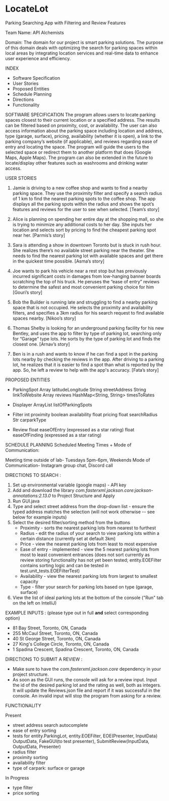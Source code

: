 # LocateLot

Parking Searching App with Filtering and Review Features

Team Name: API Alchemists

Domain:
The domain for our project is smart parking solutions. 
The purpose of this domain deals with optimizing the search for parking spaces 
within local areas by integrating location services and real-time data to 
enhance user experience and efficiency.

INDEX 
- Software Specification
- User Stories
- Proposed Entities
- Schedule Planning
- Directions
- Functionality


SOFTWARE SPECIFICATION
The program allows users to locate parking spaces closest to their current location or a specified address. The results can be filtered based on proximity, cost, or availability. The user can also access information about the parking space including location and address, type (garage, surface), pricing, availability (whether it is open), a link to the parking company’s website (if applicable), and reviews regarding ease of entry and locating the space. The program will guide the users to the selected space or redirect them to another platform that does (Google Maps, Apple Maps). The program can also be extended in the future to locate/display other features such as washrooms and drinking water access.


USER STORIES
1.	Jamie is driving to a new coffee shop and wants to find a nearby parking space. They use the proximity filter and specify a search radius of 1 km to find the nearest parking spots to the coffee shop. The app displays all the parking spots within the radius and shows the spot’s features and reviews for the user to see when selected. [Team’s story]

2.	Alice is planning on spending her entire day at the shopping mall, so she is trying to minimize any additional costs to her day. She inputs her location and selects sort by pricing to find the cheapest parking spot near her. [Parmis’s story]

3.	Sara is attending a show in downtown Toronto but is stuck in rush hour. She realizes there’s no available street parking near the theater. She needs to find the nearest parking lot with available spaces and get there in the quickest time possible. [Asma’s story]

4.	Joe wants to park his vehicle near a rest stop but has previously incurred significant costs in damages from low-hanging banner boards scratching the top of his truck. He peruses the “ease of entry” reviews to determine the safest and most convenient parking choice for him [Gouri’s story]

5.	Bob the Builder is running late and struggling to find a nearby parking space that is not occupied. He selects the proximity and availability filters, and specifies a 3km radius for his search request to find available spaces nearby. [Nikoo’s story]

6.	Thomas Shelby is looking for an underground parking facility for his new Bentley, and uses the app to filter by type of parking lot, searching only for “Garage” type lots. He sorts by the type of parking lot and finds the closest one. [Arnav’s story]

7.	Ben is in a rush and wants to know if he can find a spot in the parking lots nearby by checking the reviews in the app. After driving to a parking lot, he realizes that it is easier to find a spot than what is reported by the app. So, he left a review to help with the app's accuracy. [Fata’s story]


PROPOSED ENTITIES

-	ParkingSpot
     Array<float> latitudeLongitude
     String streetAddress
     String linkToWebsite
     Array<Review> reviews
     HashMap<String, String> timesToRates

-	Displayer
     ArrayList<ParkingSpot> listOfParkingSpots

-	Filter
     int proximity
     boolean availability
     float pricing
     float searchRadius
 	Str carparkType

-	Review
     float easeOfEntry (expressed as a star rating)
     float easeOfFinding (expressed as a star rating)


SCHEDULE PLANNING
Scheduled Meeting Times + Mode of Communication:

Meeting time outside of lab- Tuesdays 5pm-6pm, Weekends
Mode of Communication- Instagram group chat, Discord call 

DIRECTIONS TO SEARCH :
1. Set up environmental variable (google maps) - API key
2. Add and download the library *com.fasterxml.jackson.core:jackson-annotations:2.13.0* to Project Structure and Apply 
3. Run GUI.java 
4. Type and select street address from the drop-down list - ensure the typed address matches the selection (will not work otherwise -- see below for example inputs)
5. Select the desired filter/sorting method from the buttons 
   - Proximity - sorts the nearest parking lots from nearest to furthest
   - Radius - edit the radius of your search to view parking lots within a certain distance (currently set at default 3km)
   - Price - view the nearest parking lots from least to most expensive
   - Ease of entry - implemented - view the 5 nearest parking lots from most to least convenient entrances (does not sort currently as review storing functionality has not yet been tested; entity.EOEFilter contains sorting logic and can be tested in test.unit_tests.EOEFilterTest)
   - Availability - view the nearest parking lots from largest to smallest capacity
   - Type - filter your search for parking lots based on type (garage, surface)
6. View the list of ideal parking lots at the bottom of the console ("Run" tab on the left on IntelliJ)

EXAMPLE INPUTS : (please type out in full **and** select corresponding option)
- 81 Bay Street, Toronto, ON, Canada
- 255 McCaul Street, Toronto, ON, Canada
- 40 St George Street, Toronto, ON, Canada
- 27 King's College Circle, Toronto, ON, Canada
- 1 Spadina Crescent, Spadina Crescent, Toronto, ON, Canada


DIRECTIONS TO SUBMIT A REVIEW :
- Make sure to have the _com.fasterxml.jackson.core_ dependency in your project structure.
- As soon as the GUI runs, the console will ask for a review input. Input the id of the desired parking lot and the rating as well, both as integers. It will update the Reviews.json file and report if it was successful in the console. An invalid input will stop the program from asking for a review.

FUNCTIONALITY

Present
* street address search autocomplete 
* ease of entry sorting
* tests for entity.ParkingLot, entity.EOEFilter, EOE(Presenter, InputData) OutputData, FakeGUI(to test presenter), SubmitReview(InputData, OutputData, Presenter)
* radius filter
* proximity sorting
* availability filter
* type of carpark: surface or garage

In Progress
* type filter 
* price sorting 

